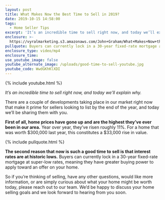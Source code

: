 ```yaml
---
layout: post
title: What Makes Now the Best Time to Sell in 2019?
date: 2019-10-15 14:58:00
tags:
  - Home Seller Tips
excerpt: 'It’s an incredible time to sell right now, and today we’ll explain why.'
enclosure: >-
  https://vyralmarketing.s3.amazonaws.com/John+Graham/What+Makes+Now+the+Best+Time+to+Sell+in+2019_.mp4
pullquote: Buyers can currently lock in a 30-year fixed-rate mortgage at super-low rates.
enclosure_type: video/mp4
enclosure_time:
use_youtube_image: false
youtube_alternate_image: /uploads/good-time-to-sell-youtube.jpg
youtube_code: WwdGKhKlXDI
---
```


{% include youtube.html %}

*It’s an incredible time to sell right now, and today we’ll explain why.*

There are a couple of developments taking place in our market right now that make it prime for sellers looking to list by the end of the year, and today we’ll be sharing them with you.

**First of all, home prices have gone up and are the highest they’ve ever been in our area.** Year over year, they’ve risen roughly 11%. For a home that was worth $300,000 last year, this constitutes a $33,000 rise in value.&nbsp;

{% include pullquote.html %}

**The second reason that now is such a good time to sell is that interest rates are at historic lows.** Buyers can currently lock in a 30-year fixed-rate mortgage at super-low rates, meaning they have greater buying power to apply toward an offer on your home.&nbsp;

So if you’re thinking of selling, have any other questions, would like more information, or are simply curious about what your home might be worth today, please reach out to our team. We’d be happy to discuss your home selling goals and we look forward to hearing from you soon.<br>&nbsp;

&nbsp;